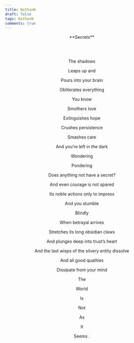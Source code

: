 ```yaml
---
title: NathanW
draft: false
tags: NathanW
comments: true
---
```


<center>**Secrets**

<br></br>

The shadows

Leaps up and

Pours into your brain

Obliterates everything

You know

Smothers love

Extinguishes hope

Crushes persistence

Smashes care

And you’re left in the dark

Wondering

Pondering

Does anything not have a secret?

And even courage is not spared

Its noble actions only to impress

And you stumble

Blindly

When betrayal arrives

Stretches its long obsidian claws

And plunges deep into trust’s heart

And the last wisps of the silvery entity dissolve

And all good qualities

Dissipate from your mind

The

World

Is

Not

As

It

Seems .</center>
